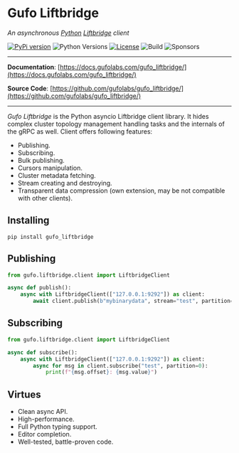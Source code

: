 # Gufo Liftbridge

*An asynchronous [Python][Python] [Liftbridge][Liftbridge] client*

[![PyPi version](https://img.shields.io/pypi/v/gufo_liftbridge.svg)](https://pypi.python.org/pypi/gufo_liftbridge/)
![Python Versions](https://img.shields.io/pypi/pyversions/gufo_liftbridge)
[![License](https://img.shields.io/badge/License-BSD_3--Clause-blue.svg)](https://opensource.org/licenses/BSD-3-Clause)
![Build](https://img.shields.io/github/workflow/status/gufolabs/gufo_liftbridge/Run%20Tests/master)
![Sponsors](https://img.shields.io/github/sponsors/gufolabs)

---

**Documentation**: [https://docs.gufolabs.com/gufo_liftbridge/](https://docs.gufolabs.com/gufo_liftbridge/)

**Source Code**: [https://github.com/gufolabs/gufo_liftbridge/](https://github.com/gufolabs/gufo_liftbridge/)

---

*Gufo Liftbridge* is the Python asyncio Liftbridge client library. It hides complex cluster
topology management handling tasks and the internals of the gRPC as well. Client offers
following features:

* Publishing.
* Subscribing.
* Bulk publishing.
* Cursors manipulation.
* Cluster metadata fetching.
* Stream creating and destroying.
* Transparent data compression (own extension, may be not compatible with other clients).

## Installing

```
pip install gufo_liftbridge
```

## Publishing

``` python
from gufo.liftbridge.client import LiftbridgeClient

async def publish():
    async with LiftbridgeClient(["127.0.0.1:9292"]) as client:
        await client.publish(b"mybinarydata", stream="test", partition=0)
```

## Subscribing

``` python
from gufo.liftbridge.client import LiftbridgeClient

async def subscribe():
    async with LiftbridgeClient(["127.0.0.1:9292"]) as client:
        async for msg in client.subscribe("test", partition=0):
            print(f"{msg.offset}: {msg.value}")
```

## Virtues

* Clean async API.
* High-performance.
* Full Python typing support.
* Editor completion.
* Well-tested, battle-proven code.

[Python]: https://python.org/
[Liftbridge]: https://liftbridge.io/
